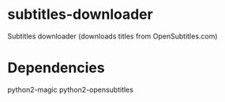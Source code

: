 subtitles-downloader
====================

Subtitles downloader (downloads titles from OpenSubtitles.com)

Dependencies
============
python2-magic
python2-opensubtitles
